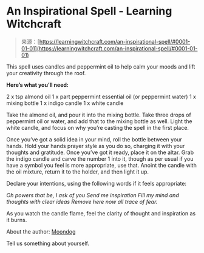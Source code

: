 <!--yml
category: 未分类
date: 2024-06-12 18:16:20
-->

# An Inspirational Spell - Learning Witchcraft

> 来源：[https://learningwitchcraft.com/an-inspirational-spell/#0001-01-01](https://learningwitchcraft.com/an-inspirational-spell/#0001-01-01)

This spell uses candles and peppermint oil to help calm your moods and lift your creativity through the roof.

**Here’s what you’ll need:**

2 x tsp almond oil
1 x part peppermint essential oil (or peppermint water)
1 x mixing bottle
1 x indigo candle
1 x white candle

Take the almond oil, and pour it into the mixing bottle. Take three drops of peppermint oil or water, and add that to the mixing bottle as well. Light the white candle, and focus on why you’re casting the spell in the first place.

Once you’ve got a solid idea in your mind, roll the bottle between your hands. Hold your hands prayer style as you do so, charging it with your thoughts and gratitude. Once you’ve got it ready, place it on the altar. Grab the indigo candle and carve the number 1 into it, though as per usual if you have a symbol you feel is more appropriate, use that. Anoint the candle with the oil mixture, return it to the holder, and then light it up.

Declare your intentions, using the following words if it feels appropriate:

*Oh powers that be, I ask of you*
*Send me inspiration*
*Fill my mind and thoughts with clear ideas*
*Remove here now all trace of fear.*

As you watch the candle flame, feel the clarity of thought and inspiration as it burns.

About the author: [Moondog](https://learningwitchcraft.com/profile/?tthayer/)

Tell us something about yourself.